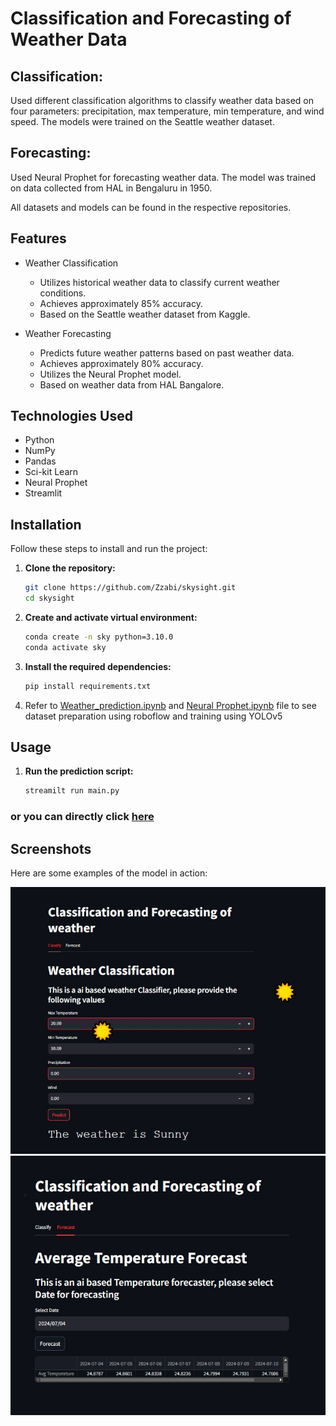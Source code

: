 # Classification and Forecasting of Weather Data

## Classification:
Used different classification algorithms to classify weather data based on four parameters: precipitation, max temperature, min temperature, and wind speed. The models were trained on the Seattle weather dataset.

## Forecasting: 
Used Neural Prophet for forecasting weather data. The model was trained on data collected from HAL in Bengaluru in 1950.

All datasets and models can be found in the respective repositories.


## Features

- Weather Classification

    - Utilizes historical weather data to classify current weather conditions.
    - Achieves approximately 85% accuracy.
    - Based on the Seattle weather dataset from Kaggle.

- Weather Forecasting

    - Predicts future weather patterns based on past weather data.
    - Achieves approximately 80% accuracy.
    - Utilizes the Neural Prophet model.
    - Based on weather data from HAL Bangalore.

## Technologies Used

- Python
- NumPy
- Pandas
- Sci-kit Learn
- Neural Prophet
- Streamlit

## Installation

Follow these steps to install and run the project:

1. **Clone the repository:**
   ```bash
   git clone https://github.com/Zzabi/skysight.git
   cd skysight
   ```
2. **Create and activate virtual environment:**
   ```bash
   conda create -n sky python=3.10.0
   conda activate sky
   ```
3. **Install the required dependencies:**
   ```bash
   pip install requirements.txt
   ```
4. Refer to [Weather_prediction.ipynb](classification/Weather_Prediction.ipynb) and [Neural Prophet.ipynb](forecasting/Neural%20Prophet.ipynb) file to see dataset preparation using roboflow and training using YOLOv5

## Usage

1. **Run the prediction script:**
   ```bash
   streamilt run main.py
   ```

### or you can directly click [here](https://skysight.streamlit.app) 

## Screenshots

Here are some examples of the model in action:

![Test - 1](images/result_1.jpg)
![Test - 2](images/result_2.jpg)



